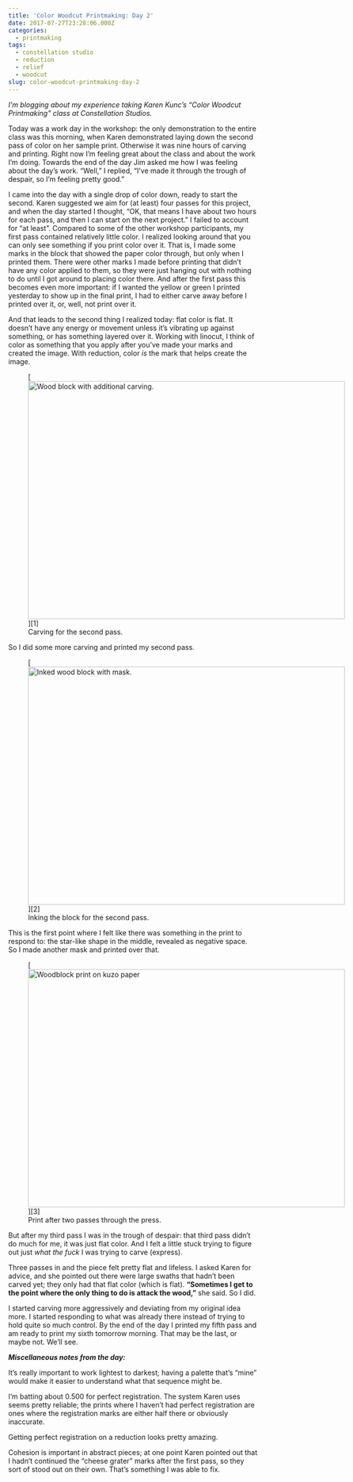 ```yaml
---
title: 'Color Woodcut Printmaking: Day 2'
date: 2017-07-27T23:28:06.000Z
categories:
  - printmaking
tags:
  - constellation studio
  - reduction
  - relief
  - woodcut
slug: color-woodcut-printmaking-day-2
---
```

_I&#8217;m blogging about my experience taking Karen Kunc&#8217;s &#8220;Color Woodcut Printmaking&#8221; class at Constellation Studios._

Today was a work day in the workshop: the only demonstration to the entire class was this morning, when Karen demonstrated laying down the second pass of color on her sample print. Otherwise it was nine hours of carving and printing. Right now I&#8217;m feeling great about the class and about the work I&#8217;m doing. Towards the end of the day Jim asked me how I was feeling about the day&#8217;s work. &#8220;Well,&#8221; I replied, &#8220;I&#8217;ve made it through the trough of despair, so I&#8217;m feeling pretty good.&#8221;

I came into the day with a single drop of color down, ready to start the second. Karen suggested we aim for (at least) four passes for this project, and when the day started I thought, &#8220;OK, that means I have about two hours for each pass, and then I can start on the next project.&#8221; I failed to account for &#8220;at least&#8221;. Compared to some of the other workshop participants, my first pass contained relatively little color. I realized looking around that you can only see something if you print color over it. That is, I made some marks in the block that showed the paper color through, but only when I printed them. There were other marks I made before printing that didn&#8217;t have any color applied to them, so they were just hanging out with nothing to do until I got around to placing color there. And after the first pass this becomes even more important: if I wanted the yellow or green I printed yesterday to show up in the final print, I had to either carve away before I printed over it, or, well, not print over it.

And that leads to the second thing I realized today: flat color is flat. It doesn&#8217;t have any energy or movement unless it&#8217;s vibrating up against something, or has something layered over it. Working with linocut, I think of color as something that you apply after you&#8217;ve made your marks and created the image. With reduction, color _is_ the mark that helps create the image.

<figure id="attachment_2630" aria-describedby="caption-attachment-2630" style="width: 640px" class="wp-caption aligncenter">[<img data-attachment-id="2630" data-permalink="https://www.yergler.net/2017/07/27/color-woodcut-printmaking-day-2/img_4862/" data-orig-file="https://www.yergler.net/wp-content/uploads/2017/07/img_4862.jpg" data-orig-size="3264,2448" data-comments-opened="0" data-image-meta="{&quot;aperture&quot;:&quot;2.2&quot;,&quot;credit&quot;:&quot;&quot;,&quot;camera&quot;:&quot;iPhone 6&quot;,&quot;caption&quot;:&quot;&quot;,&quot;created_timestamp&quot;:&quot;1501151537&quot;,&quot;copyright&quot;:&quot;&quot;,&quot;focal_length&quot;:&quot;4.15&quot;,&quot;iso&quot;:&quot;50&quot;,&quot;shutter_speed&quot;:&quot;0.0083333333333333&quot;,&quot;title&quot;:&quot;&quot;,&quot;orientation&quot;:&quot;1&quot;}" data-image-title="img_4862" data-image-description="" data-image-caption="" data-medium-file="https://www.yergler.net/wp-content/uploads/2017/07/img_4862-300x225.jpg" data-large-file="https://www.yergler.net/wp-content/uploads/2017/07/img_4862-1024x768.jpg" loading="lazy" class="size-large wp-image-2630" title="" src="https://www.yergler.net/wp-content/uploads/2017/07/img_4862.jpg" alt="Wood block with additional carving." width="640" height="480" srcset="https://www.yergler.net/wp-content/uploads/2017/07/img_4862.jpg 3264w, https://www.yergler.net/wp-content/uploads/2017/07/img_4862-300x225.jpg 300w, https://www.yergler.net/wp-content/uploads/2017/07/img_4862-768x576.jpg 768w, https://www.yergler.net/wp-content/uploads/2017/07/img_4862-1024x768.jpg 1024w, https://www.yergler.net/wp-content/uploads/2017/07/img_4862-624x468.jpg 624w" sizes="(max-width: 640px) 100vw, 640px" />][1]<figcaption id="caption-attachment-2630" class="wp-caption-text">Carving for the second pass.</figcaption></figure>

So I did some more carving and printed my second pass.

<figure id="attachment_2631" aria-describedby="caption-attachment-2631" style="width: 640px" class="wp-caption aligncenter">[<img data-attachment-id="2631" data-permalink="https://www.yergler.net/2017/07/27/color-woodcut-printmaking-day-2/img_4868/" data-orig-file="https://www.yergler.net/wp-content/uploads/2017/07/img_4868.jpg" data-orig-size="3264,2448" data-comments-opened="0" data-image-meta="{&quot;aperture&quot;:&quot;2.2&quot;,&quot;credit&quot;:&quot;&quot;,&quot;camera&quot;:&quot;iPhone 6&quot;,&quot;caption&quot;:&quot;&quot;,&quot;created_timestamp&quot;:&quot;1501153812&quot;,&quot;copyright&quot;:&quot;&quot;,&quot;focal_length&quot;:&quot;4.15&quot;,&quot;iso&quot;:&quot;50&quot;,&quot;shutter_speed&quot;:&quot;0.033333333333333&quot;,&quot;title&quot;:&quot;&quot;,&quot;orientation&quot;:&quot;1&quot;}" data-image-title="img_4868" data-image-description="" data-image-caption="" data-medium-file="https://www.yergler.net/wp-content/uploads/2017/07/img_4868-300x225.jpg" data-large-file="https://www.yergler.net/wp-content/uploads/2017/07/img_4868-1024x768.jpg" loading="lazy" class="size-large wp-image-2631" title="" src="https://www.yergler.net/wp-content/uploads/2017/07/img_4868.jpg" alt="Inked wood block with mask." width="640" height="480" srcset="https://www.yergler.net/wp-content/uploads/2017/07/img_4868.jpg 3264w, https://www.yergler.net/wp-content/uploads/2017/07/img_4868-300x225.jpg 300w, https://www.yergler.net/wp-content/uploads/2017/07/img_4868-768x576.jpg 768w, https://www.yergler.net/wp-content/uploads/2017/07/img_4868-1024x768.jpg 1024w, https://www.yergler.net/wp-content/uploads/2017/07/img_4868-624x468.jpg 624w" sizes="(max-width: 640px) 100vw, 640px" />][2]<figcaption id="caption-attachment-2631" class="wp-caption-text">Inking the block for the second pass.</figcaption></figure>

This is the first point where I felt like there was something in the print to respond to: the star-like shape in the middle, revealed as negative space. So I made another mask and printed over that.

<figure id="attachment_2632" aria-describedby="caption-attachment-2632" style="width: 640px" class="wp-caption aligncenter">[<img data-attachment-id="2632" data-permalink="https://www.yergler.net/2017/07/27/color-woodcut-printmaking-day-2/img_4866/" data-orig-file="https://www.yergler.net/wp-content/uploads/2017/07/img_4866.jpg" data-orig-size="3264,2448" data-comments-opened="0" data-image-meta="{&quot;aperture&quot;:&quot;2.2&quot;,&quot;credit&quot;:&quot;&quot;,&quot;camera&quot;:&quot;iPhone 6&quot;,&quot;caption&quot;:&quot;&quot;,&quot;created_timestamp&quot;:&quot;1501153694&quot;,&quot;copyright&quot;:&quot;&quot;,&quot;focal_length&quot;:&quot;4.15&quot;,&quot;iso&quot;:&quot;40&quot;,&quot;shutter_speed&quot;:&quot;0.016666666666667&quot;,&quot;title&quot;:&quot;&quot;,&quot;orientation&quot;:&quot;1&quot;}" data-image-title="img_4866" data-image-description="" data-image-caption="" data-medium-file="https://www.yergler.net/wp-content/uploads/2017/07/img_4866-300x225.jpg" data-large-file="https://www.yergler.net/wp-content/uploads/2017/07/img_4866-1024x768.jpg" loading="lazy" class="size-large wp-image-2632" title="" src="https://www.yergler.net/wp-content/uploads/2017/07/img_4866.jpg" alt="Woodblock print on kuzo paper" width="640" height="480" srcset="https://www.yergler.net/wp-content/uploads/2017/07/img_4866.jpg 3264w, https://www.yergler.net/wp-content/uploads/2017/07/img_4866-300x225.jpg 300w, https://www.yergler.net/wp-content/uploads/2017/07/img_4866-768x576.jpg 768w, https://www.yergler.net/wp-content/uploads/2017/07/img_4866-1024x768.jpg 1024w, https://www.yergler.net/wp-content/uploads/2017/07/img_4866-624x468.jpg 624w" sizes="(max-width: 640px) 100vw, 640px" />][3]<figcaption id="caption-attachment-2632" class="wp-caption-text">Print after two passes through the press.</figcaption></figure>

But after my third pass I was<span id="selectionBoundary_1501199742318_7627229188970363" class="rangySelectionBoundary" style="line-height: 0; display: none;"></span> in the trough of despair: that third pass didn&#8217;t do much for me, it was just flat color. And I felt a little stuck trying to figure out just _what the fuck_ I was trying to carve (express).

Three passes in and the piece felt pretty flat and lifeless. I asked Karen for advice, and she pointed out there were large swaths that hadn&#8217;t been carved yet; they only had that flat color (which is flat). **&#8220;Sometimes I get to the point where the only thing to do is attack the wood,&#8221;** she said. So I did.

I started carving more aggressively and deviating from my original idea more. I started responding to what was already there instead of trying to hold quite so much control. By the end of the day I printed my fifth pass and am ready to print my sixth tomorrow morning. That may be the last, or maybe not. We&#8217;ll see.

**_Miscellaneous notes from the day:_**

It&#8217;s really important to work lightest to darkest; having a palette that&#8217;s &#8220;mine&#8221; would make it easier to understand what that sequence might be.

I&#8217;m batting about 0.500 for perfect registration. The system Karen uses seems pretty reliable; the prints where I haven&#8217;t had perfect registration are ones where the registration marks are either half there or obviously inaccurate.

Getting perfect registration on a reduction looks pretty amazing.

Cohesion is important in abstract pieces; at one point Karen pointed out that I hadn&#8217;t continued the &#8220;cheese grater&#8221; marks after the first pass, so they sort of stood out on their own. That&#8217;s something I was able to fix.



 [1]: https://www.yergler.net/wp-content/uploads/2017/07/img_4862.jpg
 [2]: https://www.yergler.net/wp-content/uploads/2017/07/img_4868.jpg
 [3]: https://www.yergler.net/wp-content/uploads/2017/07/img_4866.jpg
